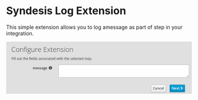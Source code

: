 # Syndesis Log Extension

This simple extension allows you to log amessage as part of step in your integration.


![Screenshot](screenshot.png)